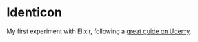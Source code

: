 # Identicon

My first experiment with Elixir, following a [great guide on Udemy](https://www.udemy.com/the-complete-elixir-and-phoenix-bootcamp-and-tutorial/).
